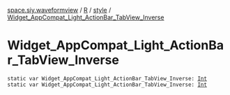 [space.siy.waveformview](../../index.md) / [R](../index.md) / [style](index.md) / [Widget_AppCompat_Light_ActionBar_TabView_Inverse](./-widget_-app-compat_-light_-action-bar_-tab-view_-inverse.md)

# Widget_AppCompat_Light_ActionBar_TabView_Inverse

`static var Widget_AppCompat_Light_ActionBar_TabView_Inverse: `[`Int`](https://kotlinlang.org/api/latest/jvm/stdlib/kotlin/-int/index.html)
`static var Widget_AppCompat_Light_ActionBar_TabView_Inverse: `[`Int`](https://kotlinlang.org/api/latest/jvm/stdlib/kotlin/-int/index.html)